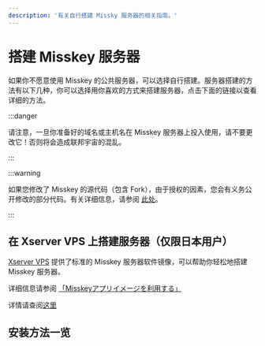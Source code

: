 ```yaml
---
description: '有关自行搭建 Missky 服务器的相关指南。'
---
```


# 搭建 Misskey 服务器

如果你不愿意使用 Misskey 的公共服务器，可以选择自行搭建。服务器搭建的方法有以下几种，你可以选择用你喜欢的方式来搭建服务器，点击下面的链接以查看详细的方法。

:::danger

请注意，一旦你准备好的域名或主机名在 Misskey 服务器上投入使用，请不要更改它！否则将会造成联邦宇宙的混乱。

:::

:::warning

如果您修改了 Misskey 的源代码（包含 Fork），由于授权的因素，您会有义务公开修改的部分代码。有关详细信息，请参阅 [此处](/docs/for-admin/install/resources/forking/)。

:::

## 在 Xserver VPS 上搭建服务器（仅限日本用户）

[Xserver VPS](https://vps.xserver.ne.jp/) 提供了标准的 Misskey 服务器软件镜像，可以帮助你轻松地搭建 Misskey 服务器。

详细信息请参阅 [「Misskeyアプリイメージを利用する」](https://vps.xserver.ne.jp/support/manual/man_server_app_use_misskey.php)

详情请查阅[这里](https://sns.xserver.ne.jp/misskey.php)

## 安装方法一览

<MkIndex />

